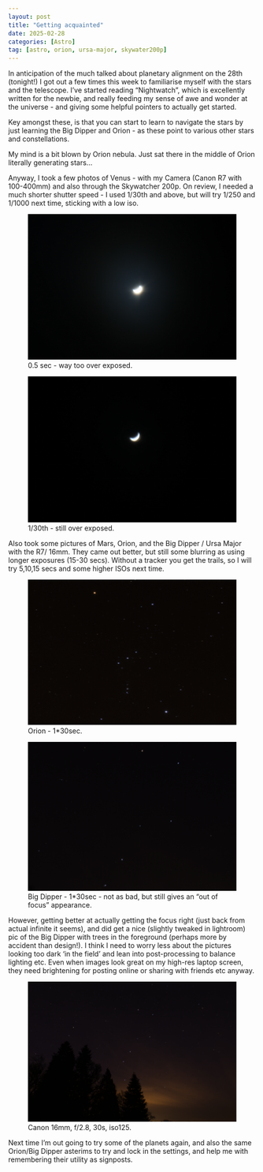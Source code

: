 ```yaml
---
layout: post
title: "Getting acquainted"
date: 2025-02-28
categories: [Astro]
tag: [astro, orion, ursa-major, skywater200p]
---
```


In anticipation of the much talked about planetary alignment on the 28th (tonight!) I got out a few times this week to familiarise myself with the stars and the telescope.  I’ve started reading “Nightwatch”, which is excellently written for the newbie, and really feeding my sense of awe and wonder at the universe - and giving some helpful pointers to actually get started.

Key amongst these, is that you can start to learn to navigate the stars by just learning the Big Dipper and Orion - as these point to various other stars and constellations.

My mind is a bit blown by Orion nebula.  Just sat there in the middle of Orion literally generating stars… 

Anyway, I took a few photos of Venus - with my Camera (Canon R7 with 100-400mm) and also through the Skywatcher 200p.  On review, I needed a much shorter shutter speed - I used 1/30th and above, but will try 1/250 and 1/1000 next time, sticking with a low iso.   

<figure>
  <img src="/assets/images/25_03/25_02_27_01.png" alt="Very over exposured image of Venus">
  <figcaption>0.5 sec - way too over exposed.</figcaption>
</figure>

<figure>
  <img src="/assets/images/25_03/25_02_27_02.png" alt="Over exposured image of Venus">
  <figcaption>1/30th - still over exposed.</figcaption>
</figure>

Also took some pictures of Mars, Orion, and the Big Dipper / Ursa Major with the R7/ 16mm.  They came out better, but still some blurring as using longer exposures (15-30 secs).  Without a tracker you get the trails, so I will try 5,10,15 secs and some higher ISOs next time.  

<figure>
  <img src="/assets/images/25_03/25_02_27_3.png" alt="Picture of Orion constellation in night sky">
  <figcaption>Orion - 1*30sec.</figcaption>
</figure>

<figure>
  <img src="/assets/images/25_03/25_02_27_4.png" alt="Faint photo of Big Dipper (asterism)">
  <figcaption>Big Dipper - 1*30sec  - not as bad, but still gives an “out of focus” appearance.</figcaption>
</figure>

However, getting better at actually getting the focus right (just back from actual infinite it seems), and did get a nice (slightly tweaked in lightroom) pic of the Big Dipper with trees in the foreground (perhaps more by accident than design!).  I think I need to worry less about the pictures looking too dark ‘in the field’ and lean into post-processing to balance lighting etc.  Even when images look great on my high-res laptop screen, they need brightening for posting online or sharing with friends etc anyway.  

<figure>
  <img src="/assets/images/25_03/25_02_27_5.png" alt="Big Dipper asterism above silhouetted trees">
  <figcaption>Canon 16mm, f/2.8, 30s, iso125.</figcaption>
</figure>

Next time I’m out going to try some of the planets again, and also the same Orion/Big Dipper asterims to try and lock in the settings, and help me with remembering their utility as signposts.  


